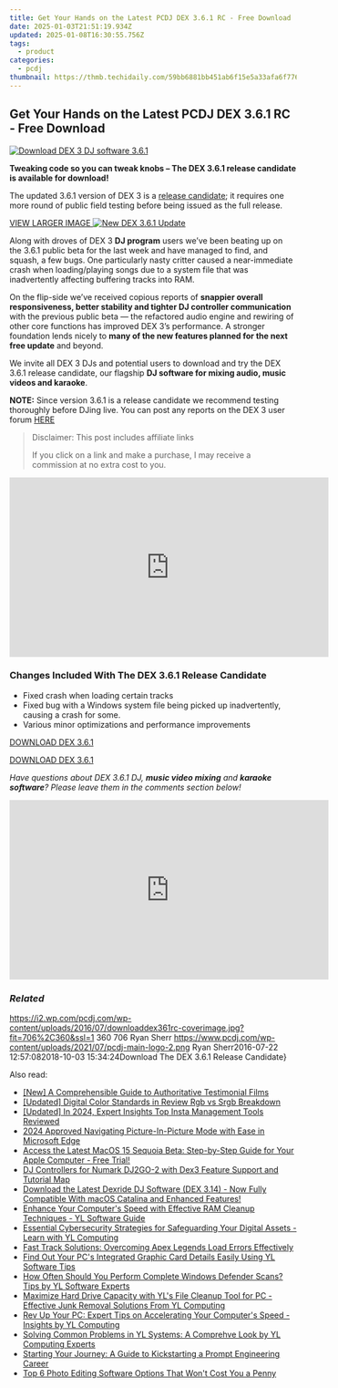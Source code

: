```yaml
---
title: Get Your Hands on the Latest PCDJ DEX 3.6.1 RC - Free Download
date: 2025-01-03T21:51:19.934Z
updated: 2025-01-08T16:30:55.756Z
tags:
  - product
categories:
  - pcdj
thumbnail: https://thmb.techidaily.com/59bb6881bb451ab6f15e5a33afa6f776cb1ec0282754802f441bb66f0c3a3719.jpg
---
```


## Get Your Hands on the Latest PCDJ DEX 3.6.1 RC - Free Download

[![Download DEX 3 DJ software 3.6.1](https://i2.wp.com/pcdj.com/wp-content/uploads/2016/07/downloaddex361rc-coverimage.jpg?resize=706%2C321&ssl=1)](https://i2.wp.com/pcdj.com/wp-content/uploads/2016/07/downloaddex361rc-coverimage.jpg?fit=706%2C360&ssl=1 "Download DEX 3 DJ software 3.6.1")

**Tweaking code so you can tweak knobs – The DEX 3.6.1 release candidate is available for download!**

The updated 3.6.1 version of DEX 3 is a [release candidate](https://en.wikipedia.org/wiki/Software%5Frelease%5Flife%5Fcycle); it requires one more round of public field testing before being issued as the full release.

[VIEW LARGER IMAGE ![New DEX 3.6.1 Update](https://i0.wp.com/pcdj.com/wp-content/uploads/2016/07/dex361.jpg?fit=300%2C169&ssl=1 "New DEX 3.6.1 Update")](https://i0.wp.com/pcdj.com/wp-content/uploads/2016/07/dex361.jpg?fit=1030%2C579&ssl=1)

Along with droves of DEX 3 **DJ program** users we’ve been beating up on the 3.6.1 public beta for the last week and have managed to find, and squash, a few bugs. One particularly nasty critter caused a near-immediate crash when loading/playing songs due to a system file that was inadvertently affecting buffering tracks into RAM.

On the flip-side we’ve received copious reports of **snappier overall responsiveness, better stability and tighter DJ controller communication** with the previous public beta — the refactored audio engine and rewiring of other core functions has improved DEX 3’s performance. A stronger foundation lends nicely to **many of the new features planned for the next free update** and beyond.

We invite all DEX 3 DJs and potential users to download and try the DEX 3.6.1 release candidate, our flagship **DJ software for mixing audio, music videos and karaoke**.

**NOTE:** Since version 3.6.1 is a release candidate we recommend testing thoroughly before DJing live. You can post any reports on the DEX 3 user forum [HERE](https://tools.techidaily.com/pcdj/products/)

>  Disclaimer: This post includes affiliate links
>
>  If you click on a link and make a purchase, I may receive a commission at no extra cost to you.
>

<!-- affiliate ads begin -->
<iframe width="560" height="315" src="https://www.youtube.com/embed/Q_69vX9wnRE?si=FtLxkpRhPORqcMeE" title="YouTube video player" frameborder="0" allow="accelerometer; autoplay; clipboard-write; encrypted-media; gyroscope; picture-in-picture; web-share" referrerpolicy="strict-origin-when-cross-origin" allowfullscreen></iframe>
<!-- affiliate ads end -->

### Changes Included With The DEX 3.6.1 Release Candidate

* Fixed crash when loading certain tracks
* Fixed bug with a Windows system file being picked up inadvertently, causing a crash for some.
* Various minor optimizations and performance improvements

[DOWNLOAD DEX 3.6.1](https://tools.techidaily.com/pcdj/products/)

[DOWNLOAD DEX 3.6.1](https://tools.techidaily.com/pcdj/products/)

_Have questions about DEX 3.6.1 DJ, **music video mixing** and **karaoke software**? Please leave them in the comments section below!_

<!-- affiliate ads begin -->
<iframe width="560" height="315" src="https://www.youtube.com/embed/B2MlLvGxMwI?si=q_blGjXyJrGtzT8d" title="YouTube video player" frameborder="0" allow="accelerometer; autoplay; clipboard-write; encrypted-media; gyroscope; picture-in-picture; web-share" referrerpolicy="strict-origin-when-cross-origin" allowfullscreen></iframe>
<!-- affiliate ads end -->

### _Related_

https://i2.wp.com/pcdj.com/wp-content/uploads/2016/07/downloaddex361rc-coverimage.jpg?fit=706%2C360&ssl=1 360 706 Ryan Sherr https://www.pcdj.com/wp-content/uploads/2021/07/pcdj-main-logo-2.png Ryan Sherr2016-07-22 12:57:082018-10-03 15:34:24Download The DEX 3.6.1 Release Candidate}

<ins class="adsbygoogle"
     style="display:block"
     data-ad-format="autorelaxed"
     data-ad-client="ca-pub-7571918770474297"
     data-ad-slot="1223367746"></ins>

<ins class="adsbygoogle"
     style="display:block"
     data-ad-client="ca-pub-7571918770474297"
     data-ad-slot="8358498916"
     data-ad-format="auto"
     data-full-width-responsive="true"></ins>

<span class="atpl-alsoreadstyle">Also read:</span>
<div><ul>
<li><a href="https://fox-info.techidaily.com/new-a-comprehensible-guide-to-authoritative-testimonial-films/"><u>[New] A Comprehensible Guide to Authoritative Testimonial Films</u></a></li>
<li><a href="https://article-helps.techidaily.com/updated-digital-color-standards-in-review-rgb-vs-srgb-breakdown/"><u>[Updated] Digital Color Standards in Review Rgb vs Srgb Breakdown</u></a></li>
<li><a href="https://instagram-video-recordings.techidaily.com/updated-in-2024-expert-insights-top-insta-management-tools-reviewed/"><u>[Updated] In 2024, Expert Insights Top Insta Management Tools Reviewed</u></a></li>
<li><a href="https://extra-approaches.techidaily.com/2024-approved-navigating-picture-in-picture-mode-with-ease-in-microsoft-edge/"><u>2024 Approved Navigating Picture-In-Picture Mode with Ease in Microsoft Edge</u></a></li>
<li><a href="https://techno-recovery.techidaily.com/access-the-latest-macos-15-sequoia-beta-step-by-step-guide-for-your-apple-computer-free-trial/"><u>Access the Latest MacOS 15 Sequoia Beta: Step-by-Step Guide for Your Apple Computer - Free Trial!</u></a></li>
<li><a href="https://win-exclusive.techidaily.com/dj-controllers-for-numark-dj2go-2-with-dex3-feature-support-and-tutorial-map/"><u>DJ Controllers for Numark DJ2GO-2 with Dex3 Feature Support and Tutorial Map</u></a></li>
<li><a href="https://win-exclusive.techidaily.com/download-the-latest-dexride-dj-software-dex-314-now-fully-compatible-with-macos-catalina-and-enhanced-features/"><u>Download the Latest Dexride DJ Software (DEX 3.14) - Now Fully Compatible With macOS Catalina and Enhanced Features!</u></a></li>
<li><a href="https://win-net.techidaily.com/enhance-your-computers-speed-with-effective-ram-cleanup-techniques-yl-software-guide/"><u>Enhance Your Computer's Speed with Effective RAM Cleanup Techniques - YL Software Guide</u></a></li>
<li><a href="https://win-exclusive.techidaily.com/essential-cybersecurity-strategies-for-safeguarding-your-digital-assets-learn-with-yl-computing/"><u>Essential Cybersecurity Strategies for Safeguarding Your Digital Assets - Learn with YL Computing</u></a></li>
<li><a href="https://win-answers.techidaily.com/fast-track-solutions-overcoming-apex-legends-load-errors-effectively/"><u>Fast Track Solutions: Overcoming Apex Legends Load Errors Effectively</u></a></li>
<li><a href="https://win-exclusive.techidaily.com/find-out-your-pcs-integrated-graphic-card-details-easily-using-yl-software-tips/"><u>Find Out Your PC's Integrated Graphic Card Details Easily Using YL Software Tips</u></a></li>
<li><a href="https://win-exclusive.techidaily.com/how-often-should-you-perform-complete-windows-defender-scans-tips-by-yl-software-experts/"><u>How Often Should You Perform Complete Windows Defender Scans? Tips by YL Software Experts</u></a></li>
<li><a href="https://win-exclusive.techidaily.com/maximize-hard-drive-capacity-with-yls-file-cleanup-tool-for-pc-effective-junk-removal-solutions-from-yl-computing/"><u>Maximize Hard Drive Capacity with YL's File Cleanup Tool for PC - Effective Junk Removal Solutions From YL Computing</u></a></li>
<li><a href="https://win-exclusive.techidaily.com/rev-up-your-pc-expert-tips-on-accelerating-your-computers-speed-insights-by-yl-computing/"><u>Rev Up Your PC: Expert Tips on Accelerating Your Computer's Speed - Insights by YL Computing</u></a></li>
<li><a href="https://win-exclusive.techidaily.com/solving-common-problems-in-yl-systems-a-comprehve-look-by-yl-computing-experts/"><u>Solving Common Problems in YL Systems: A Comprehve Look by YL Computing Experts</u></a></li>
<li><a href="https://tech-hub.techidaily.com/starting-your-journey-a-guide-to-kickstarting-a-prompt-engineering-career/"><u>Starting Your Journey: A Guide to Kickstarting a Prompt Engineering Career</u></a></li>
<li><a href="https://technical-tips.techidaily.com/top-6-photo-editing-software-options-that-wont-cost-you-a-penny/"><u>Top 6 Photo Editing Software Options That Won't Cost You a Penny</u></a></li>
</ul></div>

